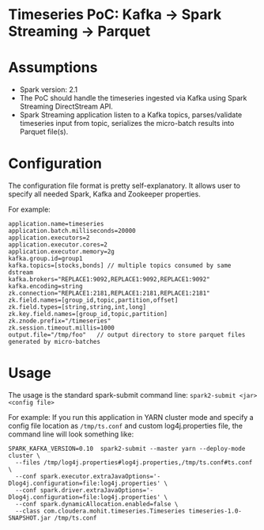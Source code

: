 # Timeseries PoC: Kafka -> Spark Streaming -> Parquet

# Assumptions
* Spark version: 2.1
* The PoC should handle the timeseries ingested via Kafka using Spark Streaming DirectStream API. 
* Spark Streaming application listen to a Kafka topics, parses/validate timeseries input from
topic, serializes the micro-batch results into Parquet file(s).

# Configuration
The configuration file format is pretty self-explanatory. It allows user to specify all needed Spark, 
Kafka and Zookeeper properties. 

For example:
```
application.name=timeseries
application.batch.milliseconds=20000
application.executors=2
application.executor.cores=2
application.executor.memory=2g
kafka.group.id=group1
kafka.topics=[stocks,bonds] // multiple topics consumed by same dstream
kafka.brokers="REPLACE1:9092,REPLACE1:9092,REPLACE1:9092"
kafka.encoding=string
zk.connection="REPLACE1:2181,REPLACE1:2181,REPLACE1:2181"
zk.field.names=[group_id,topic,partition,offset] 
zk.field.types=[string,string,int,long]
zk.key.field.names=[group_id,topic,partition]
zk.znode.prefix="/timeseries"
zk.session.timeout.millis=1000
output.file="/tmp/foo"   // output directory to store parquet files generated by micro-batches
```

# Usage
The usage is the standard spark-submit command line:
`spark2-submit <jar> <config file>`

For example: If you run this application in YARN cluster mode and specify a 
config file location as `/tmp/ts.conf` and custom log4j.properties file, 
the command line will look something like:

```
SPARK_KAFKA_VERSION=0.10  spark2-submit --master yarn --deploy-mode cluster \
  --files /tmp/log4j.properties#log4j.properties,/tmp/ts.conf#ts.conf \
  --conf spark.executor.extraJavaOptions='-Dlog4j.configuration=file:log4j.properties' \
  --conf spark.driver.extraJavaOptions='-Dlog4j.configuration=file:log4j.properties' \
  --conf spark.dynamicAllocation.enabled=false \
  --class com.cloudera.mohit.timeseries.Timeseries timeseries-1.0-SNAPSHOT.jar /tmp/ts.conf
```
